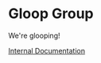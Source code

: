 # Gloop Group

We're glooping!

[Internal Documentation](https://github.com/Gloop-Group/Documentation/blob/main/readme.md)
